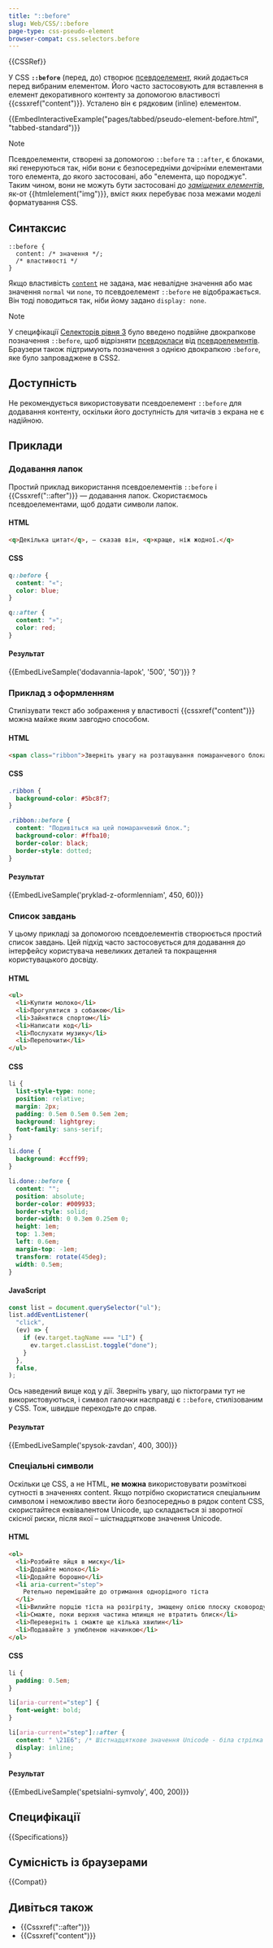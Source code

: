 ```yaml
---
title: "::before"
slug: Web/CSS/::before
page-type: css-pseudo-element
browser-compat: css.selectors.before
---
```


{{CSSRef}}

У CSS **`::before`** (перед, до) створює [псевдоелемент](/uk/docs/Web/CSS/Pseudo-elements), який додається перед вибраним елементом. Його часто застосовують для вставлення в елемент декоративного контенту за допомогою властивості {{cssxref("content")}}. Усталено він є рядковим (inline) елементом.

{{EmbedInteractiveExample("pages/tabbed/pseudo-element-before.html", "tabbed-standard")}}

> [!NOTE]
> Псевдоелементи, створені за допомогою `::before` та `::after`, є блоками, які генеруються так, ніби вони є безпосередніми дочірніми елементами того елемента, до якого застосовані, або "елемента, що породжує". Таким чином, вони не можуть бути застосовані до _[заміщених елементів](/uk/docs/Web/CSS/Replaced_element)_, як-от {{htmlelement("img")}}, вміст яких перебуває поза межами моделі форматування CSS.

## Синтаксис

```css-nolint
::before {
  content: /* значення */;
  /* властивості */
}
```

Якщо властивість [`content`](/uk/docs/Web/CSS/content) не задана, має невалідне значення або має значення `normal` чи `none`, то псевдоелемент `::before` не відображається. Він тоді поводиться так, ніби йому задано `display: none`.

> [!NOTE]
> У специфікації [Селекторів рівня 3](https://drafts.csswg.org/selectors-3/#gen-content) було введено подвійне двокрапкове позначення `::before`, щоб відрізняти [псевдокласи](/uk/docs/Web/CSS/Pseudo-classes) від [псевдоелементів](/uk/docs/Web/CSS/Pseudo-elements). Браузери також підтримують позначення з однією двокрапкою `:before`, яке було запроваджене в CSS2.

## Доступність

Не рекомендується використовувати псевдоелемент `::before` для додавання контенту, оскільки його доступність для читачів з екрана не є надійною.

## Приклади

### Додавання лапок

Простий приклад використання псевдоелементів `::before` і {{Cssxref("::after")}} — додавання лапок. Скористаємось псевдоелементами, щоб додати символи лапок.

#### HTML

```html
<q>Декілька цитат</q>, — сказав він, <q>краще, ніж жодної.</q>
```

#### CSS

```css
q::before {
  content: "«";
  color: blue;
}

q::after {
  content: "»";
  color: red;
}
```

#### Результат

{{EmbedLiveSample('dodavannia-lapok', '500', '50')}} ?

### Приклад з оформленням

Стилізувати текст або зображення у властивості {{cssxref("content")}} можна майже яким завгодно способом.

#### HTML

```html
<span class="ribbon">Зверніть увагу на розташування помаранчевого блока.</span>
```

#### CSS

```css
.ribbon {
  background-color: #5bc8f7;
}

.ribbon::before {
  content: "Подивіться на цей помаранчевий блок.";
  background-color: #ffba10;
  border-color: black;
  border-style: dotted;
}
```

#### Результат

{{EmbedLiveSample('pryklad-z-oformlenniam', 450, 60)}}

### Список завдань

У цьому прикладі за допомогою псевдоелементів створюється простий список завдань. Цей підхід часто застосовується для додавання до інтерфейсу користувача невеликих деталей та покращення користувацького досвіду.

#### HTML

```html
<ul>
  <li>Купити молоко</li>
  <li>Прогулятися з собакою</li>
  <li>Зайнятися спортом</li>
  <li>Написати код</li>
  <li>Послухати музику</li>
  <li>Перепочити</li>
</ul>
```

#### CSS

```css
li {
  list-style-type: none;
  position: relative;
  margin: 2px;
  padding: 0.5em 0.5em 0.5em 2em;
  background: lightgrey;
  font-family: sans-serif;
}

li.done {
  background: #ccff99;
}

li.done::before {
  content: "";
  position: absolute;
  border-color: #009933;
  border-style: solid;
  border-width: 0 0.3em 0.25em 0;
  height: 1em;
  top: 1.3em;
  left: 0.6em;
  margin-top: -1em;
  transform: rotate(45deg);
  width: 0.5em;
}
```

#### JavaScript

```js
const list = document.querySelector("ul");
list.addEventListener(
  "click",
  (ev) => {
    if (ev.target.tagName === "LI") {
      ev.target.classList.toggle("done");
    }
  },
  false,
);
```

Ось наведений вище код у дії. Зверніть увагу, що піктограми тут не використовуються, і символ галочки насправді є `::before`, стилізованим у CSS. Тож, швидше переходьте до справ.

#### Результат

{{EmbedLiveSample('spysok-zavdan', 400, 300)}}

### Спеціальні символи

Оскільки це CSS, а не HTML, **не можна** використовувати розміткові сутності в значеннях content. Якщо потрібно скористатися спеціальним символом і неможливо ввести його безпосередньо в рядок content CSS, скористайтеся еквівалентом Unicode, що складається зі зворотної скісної риски, після якої – шістнадцяткове значення Unicode.

#### HTML

```html
<ol>
  <li>Розбийте яйця в миску</li>
  <li>Додайте молоко</li>
  <li>Додайте борошно</li>
  <li aria-current="step">
    Ретельно перемішайте до отримання однорідного тіста
  </li>
  <li>Вилийте порцію тіста на розігріту, змащену олією плоску сковороду</li>
  <li>Смажте, поки верхня частина млинця не втратить блиск</li>
  <li>Переверніть і смажте ще кілька хвилин</li>
  <li>Подавайте з улюбленою начинкою</li>
</ol>
```

#### CSS

```css
li {
  padding: 0.5em;
}

li[aria-current="step"] {
  font-weight: bold;
}

li[aria-current="step"]::after {
  content: " \21E6"; /* Шістнадцяткове значення Unicode - біла стрілка ліворуч*/
  display: inline;
}
```

#### Результат

{{EmbedLiveSample('spetsialni-symvoly', 400, 200)}}

## Специфікації

{{Specifications}}

## Сумісність із браузерами

{{Compat}}

## Дивіться також

- {{Cssxref("::after")}}
- {{Cssxref("content")}}
